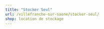 ```yaml
---
title: "Stocker Seul"
url: /villefranche-sur-saone/stocker-seul/
shop: location de stockage
---
```

